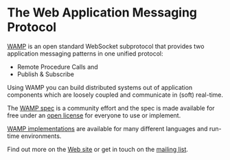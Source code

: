 # The Web Application Messaging Protocol

[WAMP](http://wamp.ws) is an open standard WebSocket subprotocol that provides two application messaging patterns in one unified protocol:

* Remote Procedure Calls and
* Publish & Subscribe

Using WAMP you can build distributed systems out of application components which are loosely coupled and communicate in (soft) real-time.

The [WAMP spec](https://github.com/tavendo/WAMP/tree/master/spec) is a community effort and the spec is made available for free under an [open license](LEGAL.md) for everyone to use or implement.

[WAMP implementations](http://wamp.ws/implementations/) are available for many different languages and run-time environments.

Find out more on the [Web site](http://wamp.ws) or get in touch on the [mailing list](https://groups.google.com/group/wampws).
